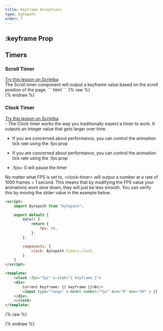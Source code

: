 ```yaml
---
title: Keyframe Animations
type: bytepath
order: 7
---
```

## :keyframe Prop

## Timers
### Scroll Timer

<div class="scrimba"><a href="" target="_blank" rel="noopener noreferrer">Try this lesson on Scrimba</a></div>
The Scroll timer component will output a keyframe value based on the scroll position of the page. 
``` html
<script>
    import Bytepath from "bytepath";

    export default {
        components: {
            scroll: Bytepath.timers.scroll
        }
    }
</script>

<template>
    <scroll v-slot="{ keyframe }">
        Current Keyframe: {{ keyframe }}
    </scroll>
</template>
```
{% raw %}
<div id="using-scroll" class="demo">
    <using-scroll />
</div>
<script>
var app3 = new window.vueapp({ el: '#using-scroll' })
</script>
{% endraw %}

<br />

### Clock Timer

<div class="scrimba"><a href="" target="_blank" rel="noopener noreferrer">Try this lesson on Scrimba</a></div>
- The Clock timer works the way you traditionally expect a timer to work. It outputs an integer value that gets larger over time.

- If you are concerned about performance, you can control the animation tick rate using the :fps prop

- If you are concerned about performance, you can control the animation tick rate using the :fps prop

- :fps= 0 will pause the timer

<p class="tip"> No matter what FPS is set to, &lt;clock-timer&gt; will output a number at a rate of 1000 frames = 1 second. This means that by modifying the FPS value your animations wont slow down, they will just be less smooth. 
You can verify this by moving the slider value in the example below. </p>

``` html
<script>
    import Bytepath from "bytepath";

    export default {
        data() {
            return {
                fps: 60,
            };
        },

        components: {
            clock: Bytepath.timers.clock
        }
    }
</script>

<template>
    <clock :fps="fps" v-slot="{ keyframe }">
    <div>
        Current Keyframe: {{ keyframe }}<br/>
        <input type="range" v-model.number="fps" min="0" max="60" > {{ fps }} FPS
    </div>
    </clock>
</template>
```
{% raw %}
<div id="using-clock" class="demo">
    <using-clock />
</div>
<script>
var app4 = new window.vueapp({ el: '#using-clock' })
</script>
{% endraw %}

<br />
